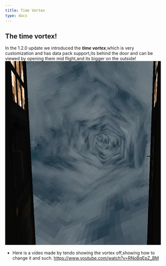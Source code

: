 ```yaml
---
title: Time Vortex
type: docs
---
```

## The time vortex!
In the 1.2.0 update we introduced the ***time vortex***,which is very customization and has data pack support,its behind the door and can be viewed by opening them mid flight,and its bigger on the outside!
![vortex](images/vortex.png)

* Here is a video made by tendo showing the vortex off,showing how to change it and such.
https://www.youtube.com/watch?v=RNoBqEpZ_BM

